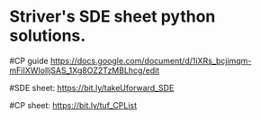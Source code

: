# Striver's SDE sheet python solutions.

#CP guide
https://docs.google.com/document/d/1iXRs_bcjimqm-mFiIXWIolljSAS_1Xg8OZ2TzMBLhcg/edit

#SDE sheet:
https://bit.ly/takeUforward_SDE

#CP sheet:
https://bit.ly/tuf_CPList
